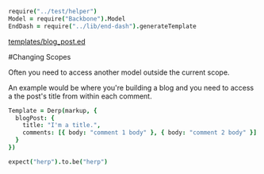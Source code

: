 [](root)
```coffeescript
require("../test/helper")
Model = require("Backbone").Model
EndDash = require("../lib/end-dash").generateTemplate
```

[templates/blog_post.ed](./templates/blog_post.ed#L2-L7)

#Changing Scopes

  Often you need to access another model outside the current scope.

  An example would be where you're building a blog and you need to 
access a the post's title from within each comment. 

[](beforeEach)
```coffeescript
Template = Derp(markup, {
  blogPost: {
    title: "I'm a title.",
    comments: [{ body: "comment 1 body" }, { body: "comment 2 body" }]
  }
})
```

[](it "should do stuff")
```coffeescript
expect("herp").to.be("herp")
```

